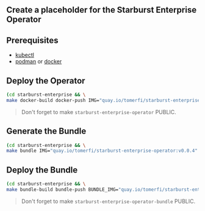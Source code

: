 ## Create a placeholder for the Starburst Enterprise Operator

## Prerequisites

- [kubectl](https://kubernetes.io/docs/tasks/tools/)
- [podman](https://podman.io/) or [docker](https://www.docker.com/)

## Deploy the Operator

```bash
(cd starburst-enterprise && \
make docker-build docker-push IMG="quay.io/tomerfi/starburst-enterprise-operator:v0.0.4")
```

> Don't forget to make `starburst-enterprise-operator` PUBLIC.

## Generate the Bundle

```bash
(cd starburst-enterprise && \
make bundle IMG="quay.io/tomerfi/starburst-enterprise-operator:v0.0.4" CHANNELS="alpha" DEFAULT_CHANNEL="alpha" VERSION="0.0.4")
```

## Deploy the Bundle

```bash
(cd starburst-enterprise && \
make bundle-build bundle-push BUNDLE_IMG="quay.io/tomerfi/starburst-enterprise-operator-bundle:v0.0.4")
```

> Don't forget to make `starburst-enterprise-operator-bundle` PUBLIC.
